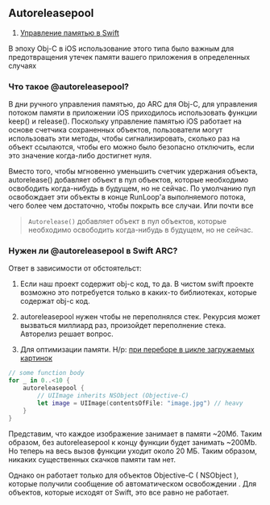 ## Autoreleasepool

1. [Управление памятью в Swift](https://itnan.ru/post.php?c=1&p=592385)

В эпоху Obj-C в iOS использование этого типа было важным для предотвращения утечек памяти вашего приложения в определенных случаях

### Что такое @autoreleasepool?

В дни ручного управления памятью, до ARC для Obj-C, для управления потоком памяти в приложении iOS приходилось использовать функции keep() и release(). Поскольку управление памятью iOS работает на основе счетчика сохраненных объектов, пользователи могут использовать эти методы, чтобы сигнализировать, сколько раз на объект ссылаются, чтобы его можно было безопасно отключить, если это значение когда-либо достигнет нуля.

Вместо того, чтобы мгновенно уменьшить счетчик удержания объекта, autorelease() добавляет объект в пул объектов, которые необходимо освободить когда-нибудь в будущем, но не сейчас. По умолчанию пул освобождает эти объекты в конце RunLoop'a выполняемого потока, чего более чем достаточно, чтобы покрыть все случаи. Или почти все

> `Autorelease()` добавляет объект в пул объектов, которые необходимо освободить когда-нибудь в будущем, но не сейчас.

### Нужен ли @autoreleasepool в Swift ARC?

Ответ в зависимости от обстоятельст: 

1) Если наш проект содержит obj-c код, то да. В чистом swift проекте возможно это потребуется только в каких-то библиотеках, которые содержат obj-c код.

2) autoreleasepool нужен чтобы не переполнялся стек. Рекурсия может вызваться миллиард раз, произойдет переполнение стека. Авторелиз решает вопрос.

3) Для оптимизации памяти. Н/р: [при переборе в цикле загружаемых картинок](https://betterprogramming.pub/what-is-autorelease-pool-in-swift-c652784f329e)

```swift
// some function body
for _ in 0..<10 {
    autoreleasepool {
        // UIImage inherits NSObject (Objective-C)
        let image = UIImage(contentsOfFile: "image.jpg") // heavy
    }
}
```

Представим, что каждое изображение занимает в памяти ~20Мб. Таким образом, без autoreleasepool к концу функции будет занимать ~200Mb. Но теперь на весь вызов функции уходит около 20 МБ. Таким образом, никаких существенных скачков памяти там нет.

Однако он работает только для объектов Objective-C ( NSObject ), которые получили сообщение об автоматическом освобождении . Для объектов, которые исходят от Swift, это все равно не работает.